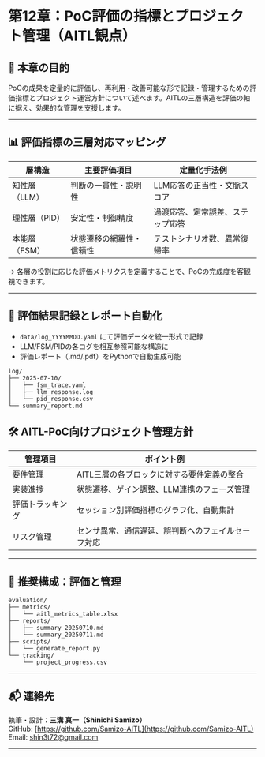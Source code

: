# 第12章：PoC評価の指標とプロジェクト管理（AITL観点）

## 🎯 本章の目的

PoCの成果を定量的に評価し、再利用・改善可能な形で記録・管理するための評価指標とプロジェクト運営方針について述べます。AITLの三層構造を評価の軸に据え、効果的な管理を支援します。

---

## 📊 評価指標の三層対応マッピング

| 層構造     | 主要評価項目            | 定量化手法例                      |
|------------|--------------------------|-----------------------------------|
| 知性層（LLM） | 判断の一貫性・説明性        | LLM応答の正当性・文脈スコア        |
| 理性層（PID） | 安定性・制御精度            | 過渡応答、定常誤差、ステップ応答    |
| 本能層（FSM） | 状態遷移の網羅性・信頼性     | テストシナリオ数、異常復帰率        |

→ 各層の役割に応じた評価メトリクスを定義することで、PoCの完成度を客観視できます。

---

## 🧪 評価結果記録とレポート自動化

- `data/log_YYYYMMDD.yaml` にて評価データを統一形式で記録
- LLM/FSM/PIDの各ログを相互参照可能な構造に
- 評価レポート（.md/.pdf）をPythonで自動生成可能

```text
log/
├── 2025-07-10/
│   ├── fsm_trace.yaml
│   ├── llm_response.log
│   └── pid_response.csv
└── summary_report.md
```

## 🛠 AITL-PoC向けプロジェクト管理方針

| 管理項目       | ポイント例                                               |
|----------------|----------------------------------------------------------|
| 要件管理       | AITL三層の各ブロックに対する要件定義の整合                 |
| 実装進捗       | 状態遷移、ゲイン調整、LLM連携のフェーズ管理                 |
| 評価トラッキング | セッション別評価指標のグラフ化、自動集計                    |
| リスク管理     | センサ異常、通信遅延、誤判断へのフェイルセーフ対応          |

---

## 📁 推奨構成：評価と管理

```text
evaluation/
├── metrics/
│   └── aitl_metrics_table.xlsx
├── reports/
│   ├── summary_20250710.md
│   └── summary_20250711.md
├── scripts/
│   └── generate_report.py
└── tracking/
    └── project_progress.csv
```

---

## 📬 連絡先

執筆・設計：**三溝 真一（Shinichi Samizo）**  
GitHub: [https://github.com/Samizo-AITL](https://github.com/Samizo-AITL)  
Email: shin3t72@gmail.com

---
